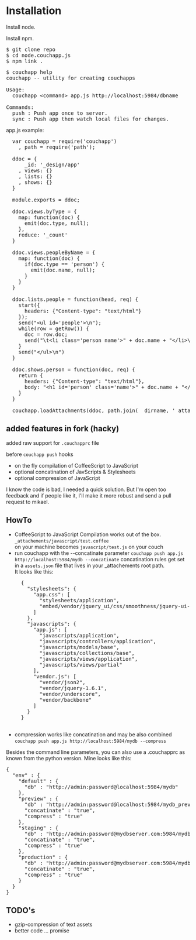 # Installation

Install node.

Install npm.

<pre>
$ git clone repo
$ cd node.couchapp.js
$ npm link .
</pre>

<pre>
$ couchapp help
couchapp -- utility for creating couchapps

Usage:
  couchapp &lt;command> app.js http://localhost:5984/dbname

Commands:
  push : Push app once to server.
  sync : Push app then watch local files for changes.
</pre>

app.js example:

<pre>
  var couchapp = require('couchapp')
    , path = require('path');

  ddoc = {
      _id: '_design/app'
    , views: {}
    , lists: {}
    , shows: {} 
  }

  module.exports = ddoc;

  ddoc.views.byType = {
    map: function(doc) {
      emit(doc.type, null);
    },
    reduce: '_count'
  }

  ddoc.views.peopleByName = {
    map: function(doc) {
      if(doc.type == 'person') {
        emit(doc.name, null);
      }
    }
  }

  ddoc.lists.people = function(head, req) {
    start({
      headers: {"Content-type": "text/html"}
    });
    send("&lt;ul id='people'>\n");
    while(row = getRow()) {
      doc = row.doc;
      send("\t&lt;li class='person name'>" + doc.name + "&lt;/li>\n");
    }
    send("&lt;/ul>\n")
  }

  ddoc.shows.person = function(doc, req) {
    return {
      headers: {"Content-type": "text/html"},
      body: "&lt;h1 id='person' class='name'>" + doc.name + "&lt;/h1>\n"
    }
  }

  couchapp.loadAttachments(ddoc, path.join(__dirname, '_attachments'));
</pre>


## added features in fork (hacky)

added raw support for `.couchapprc` file

before `couchapp push` hooks

* on the fly compilation of CoffeeScript to JavaScript
* optional concatination of JavScripts & Stylesheets
* optional compression of JavaScript

I know the code is bad, I needed a quick solution. But I'm open too feedback and if
people like it, I'll make it more robust and send a pull request to mikael.

## HowTo

* CoffeeScript to JavaScript Compilation works out of the box. `_attachements/javascript/test.coffee`   
  on your machine becomes `javascript/test.js` on your couch
* run couchapp with the --concatinate parameter
  `couchapp push app.js http://localhost:5984/mydb --concatinate`
  concatination rules get set in a `assets.json` file that lives in your _attachements root path.  
  It looks like this:
  <pre>
    {
      "stylesheets": {
        "app.css": [
          "stylesheets/application",
          "embed/vendor/jquery_ui/css/smoothness/jquery-ui-1.8.12.custom"
        ]
      }, 
      "javascripts": {
        "app.js": [
          "javascripts/application",
          "javascripts/controllers/application",
          "javascripts/models/base",
          "javascripts/collections/base",
          "javascripts/views/application",
          "javascripts/views/partial"
        ], 
        "vendor.js": [
          "vendor/json2",
          "vendor/jquery-1.6.1",
          "vendor/underscore",
          "vendor/backbone"
        ]
      }
    }
    
  </pre>
* compression works like concatination and may be also combined
  `couchapp push app.js http://localhost:5984/mydb --compress`
  
Besides the command line parameters, you can also use a .couchapprc as known from the python version.
Mine looks like this:

<pre>
{
  "env" : {
    "default" : {
      "db" : "http://admin:password@localhost:5984/mydb"
    },
    "preview" : {
      "db" : "http://admin:password@localhost:5984/mydb_preview",
      "concatinate" : "true",
      "compress" : "true"
    },
    "staging" : {
      "db" : "http://admin:password@mydbserver.com:5984/mydb_staging",
      "concatinate" : "true",
      "compress" : "true"
    },
    "production" : {
      "db" : "http://admin:password@mydbserver.com:5984/mydb",
      "concatinate" : "true",
      "compress" : "true"
    }
  }
}
</pre>

## TODO's

* gzip-compression of text assets
* better code ... promise